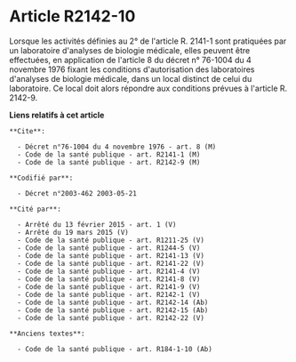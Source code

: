 # Article R2142-10

Lorsque les activités définies au 2° de l'article R. 2141-1 sont pratiquées par un laboratoire d'analyses de biologie
médicale, elles peuvent être effectuées, en application de l'article 8 du décret n° 76-1004 du 4 novembre 1976 fixant les
conditions d'autorisation des laboratoires d'analyses de biologie médicale, dans un local distinct de celui du laboratoire.
Ce local doit alors répondre aux conditions prévues à l'article R. 2142-9.

**Liens relatifs à cet article**

	**Cite**:

	  - Décret n°76-1004 du 4 novembre 1976 - art. 8 (M)
	  - Code de la santé publique - art. R2141-1 (M)
	  - Code de la santé publique - art. R2142-9 (M)

	**Codifié par**:

	  - Décret n°2003-462 2003-05-21

	**Cité par**:

	  - Arrêté du 13 février 2015 - art. 1 (V)
	  - Arrêté du 19 mars 2015 (V)
	  - Code de la santé publique - art. R1211-25 (V)
	  - Code de la santé publique - art. R1244-5 (V)
	  - Code de la santé publique - art. R2141-13 (V)
	  - Code de la santé publique - art. R2141-22 (V)
	  - Code de la santé publique - art. R2141-4 (V)
	  - Code de la santé publique - art. R2141-8 (V)
	  - Code de la santé publique - art. R2141-9 (V)
	  - Code de la santé publique - art. R2142-1 (V)
	  - Code de la santé publique - art. R2142-14 (Ab)
	  - Code de la santé publique - art. R2142-15 (Ab)
	  - Code de la santé publique - art. R2142-22 (V)

	**Anciens textes**:

	  - Code de la santé publique - art. R184-1-10 (Ab)
